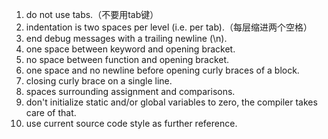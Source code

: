  1. do not use tabs.（不要用tab键）
 2. indentation is two spaces per level (i.e. per tab).（每层缩进两个空格）
 3. end debug messages with a trailing newline (\n).
 4. one space between keyword and opening bracket.
 5. no space between function and opening bracket.
 6. one space and no newline before opening curly braces of a block.
 7. closing curly brace on a single line.
 8. spaces surrounding assignment and comparisons.
 9. don't initialize static and/or global variables to zero, the compiler takes care of that.
10. use current source code style as further reference.
